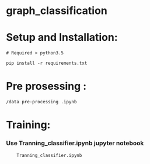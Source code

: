 # graph_classification

# Setup and Installation:
```
# Required > python3.5  

pip install -r requirements.txt

```
# Pre prosessing :
```
/data pre-processing .ipynb

```
# Training:
### Use  	Tranning_classifier.ipynb jupyter notebook
```
 	Tranning_classifier.ipynb
```
